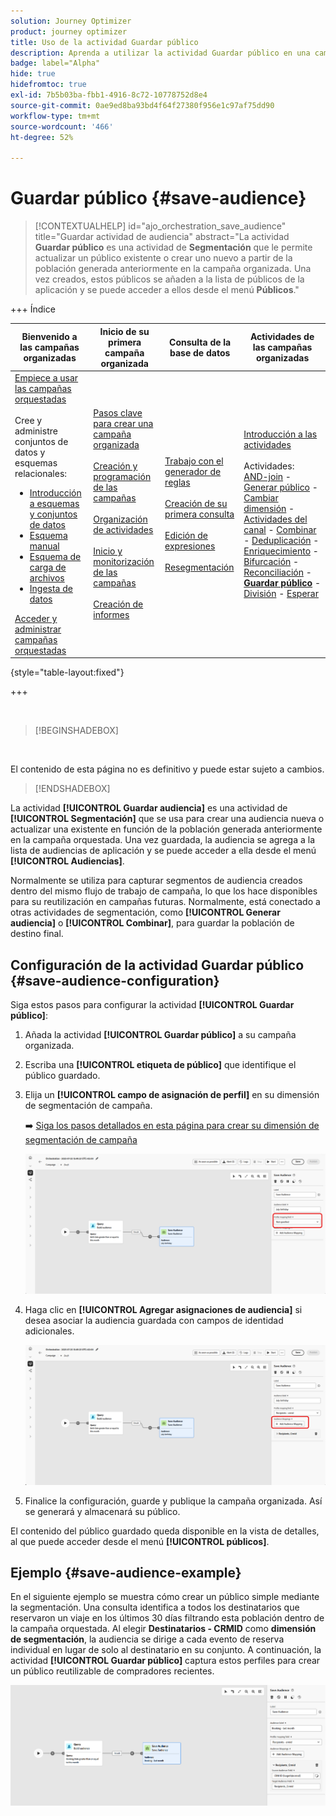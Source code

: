 ```yaml
---
solution: Journey Optimizer
product: journey optimizer
title: Uso de la actividad Guardar público
description: Aprenda a utilizar la actividad Guardar público en una campaña organizada
badge: label="Alpha"
hide: true
hidefromtoc: true
exl-id: 7b5b03ba-fbb1-4916-8c72-10778752d8e4
source-git-commit: 0ae9ed8ba93bd4f64f27380f956e1c97af75dd90
workflow-type: tm+mt
source-wordcount: '466'
ht-degree: 52%

---
```


# Guardar público {#save-audience}

>[!CONTEXTUALHELP]
>id="ajo_orchestration_save_audience"
>title="Guardar actividad de audiencia"
>abstract="La actividad **Guardar público** es una actividad de **Segmentación** que le permite actualizar un público existente o crear uno nuevo a partir de la población generada anteriormente en la campaña organizada. Una vez creados, estos públicos se añaden a la lista de públicos de la aplicación y se puede acceder a ellos desde el menú **Públicos**."


+++ Índice

| Bienvenido a las campañas organizadas | Inicio de su primera campaña organizada | Consulta de la base de datos | Actividades de las campañas organizadas |
|---|---|---|---|
| [Empiece a usar las campañas orquestadas](../gs-orchestrated-campaigns.md)<br/><br/>Cree y administre conjuntos de datos y esquemas relacionales:</br> <ul><li>[Introducción a esquemas y conjuntos de datos](../gs-schemas.md)</li><li>[Esquema manual](../manual-schema.md)</li><li>[Esquema de carga de archivos](../file-upload-schema.md)</li><li>[Ingesta de datos](../ingest-data.md)</li></ul>[Acceder y administrar campañas orquestadas](../access-manage-orchestrated-campaigns.md) | [Pasos clave para crear una campaña organizada](../gs-campaign-creation.md)<br/><br/>[Creación y programación de las campañas](../create-orchestrated-campaign.md)<br/><br/>[Organización de actividades](../orchestrate-activities.md)<br/><br/>[Inicio y monitorización de las campañas](../start-monitor-campaigns.md)<br/><br/>[Creación de informes](../reporting-campaigns.md) | [Trabajo con el generador de reglas](../orchestrated-rule-builder.md)<br/><br/>[Creación de su primera consulta](../build-query.md)<br/><br/>[Edición de expresiones](../edit-expressions.md)<br/><br/>[Resegmentación](../retarget.md) | [Introducción a las actividades](about-activities.md)<br/><br/>Actividades:<br/>[AND-join](and-join.md) - [Generar público](build-audience.md) - [Cambiar dimensión](change-dimension.md) - [Actividades del canal](channels.md) - [Combinar](combine.md) - [Deduplicación](deduplication.md) - [Enriquecimiento](enrichment.md) - [Bifurcación](fork.md) - [Reconciliación](reconciliation.md) - <b>[Guardar público](save-audience.md)</b> - [División](split.md) - [Esperar](wait.md) |

{style="table-layout:fixed"}

+++

<br/>

>[!BEGINSHADEBOX]

</br>

El contenido de esta página no es definitivo y puede estar sujeto a cambios.

>[!ENDSHADEBOX]

La actividad **[!UICONTROL Guardar audiencia]** es una actividad de **[!UICONTROL Segmentación]** que se usa para crear una audiencia nueva o actualizar una existente en función de la población generada anteriormente en la campaña orquestada. Una vez guardada, la audiencia se agrega a la lista de audiencias de aplicación y se puede acceder a ella desde el menú **[!UICONTROL Audiencias]**.

Normalmente se utiliza para capturar segmentos de audiencia creados dentro del mismo flujo de trabajo de campaña, lo que los hace disponibles para su reutilización en campañas futuras. Normalmente, está conectado a otras actividades de segmentación, como **[!UICONTROL Generar audiencia]** o **[!UICONTROL Combinar]**, para guardar la población de destino final.

## Configuración de la actividad Guardar público {#save-audience-configuration}

Siga estos pasos para configurar la actividad **[!UICONTROL Guardar público]**:

1. Añada la actividad **[!UICONTROL Guardar público]** a su campaña organizada.

1. Escriba una **[!UICONTROL etiqueta de público]** que identifique el público guardado.

1. Elija un **[!UICONTROL campo de asignación de perfil]** en su dimensión de segmentación de campaña.

   ➡️ [Siga los pasos detallados en esta página para crear su dimensión de segmentación de campaña](../target-dimension.md)

   ![](../assets/save-audience-1.png)

1. Haga clic en **[!UICONTROL Agregar asignaciones de audiencia]** si desea asociar la audiencia guardada con campos de identidad adicionales.

   ![](../assets/save-audience-2.png)

1. Finalice la configuración, guarde y publique la campaña organizada. Así se generará y almacenará su público.

El contenido del público guardado queda disponible en la vista de detalles, al que puede acceder desde el menú **[!UICONTROL públicos]**.

## Ejemplo {#save-audience-example}

En el siguiente ejemplo se muestra cómo crear un público simple mediante la segmentación. Una consulta identifica a todos los destinatarios que reservaron un viaje en los últimos 30 días filtrando esta población dentro de la campaña orquestada. Al elegir **Destinatarios - CRMID** como **dimensión de segmentación**, la audiencia se dirige a cada evento de reserva individual en lugar de solo al destinatario en su conjunto. A continuación, la actividad **[!UICONTROL Guardar público]** captura estos perfiles para crear un público reutilizable de compradores recientes.

![](../assets/save-audience-3.png)
